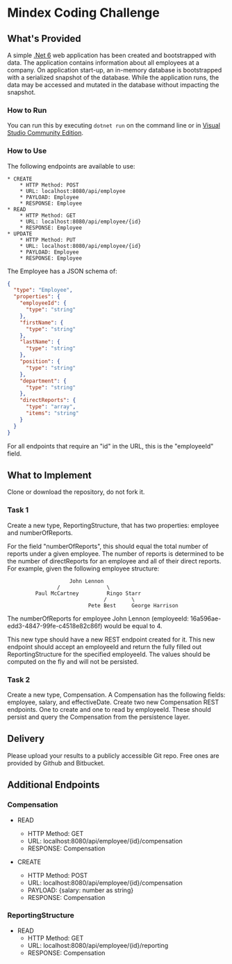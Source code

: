 # Mindex Coding Challenge

## What's Provided

A simple [.Net 6](https://dotnet.microsoft.com/en-us/download/dotnet/6.0) web application has been created and bootstrapped
with data. The application contains information about all employees at a company. On application start-up, an in-memory
database is bootstrapped with a serialized snapshot of the database. While the application runs, the data may be
accessed and mutated in the database without impacting the snapshot.

### How to Run

You can run this by executing `dotnet run` on the command line or in [Visual Studio Community Edition](https://www.visualstudio.com/downloads/).

### How to Use

The following endpoints are available to use:

```
* CREATE
    * HTTP Method: POST
    * URL: localhost:8080/api/employee
    * PAYLOAD: Employee
    * RESPONSE: Employee
* READ
    * HTTP Method: GET
    * URL: localhost:8080/api/employee/{id}
    * RESPONSE: Employee
* UPDATE
    * HTTP Method: PUT
    * URL: localhost:8080/api/employee/{id}
    * PAYLOAD: Employee
    * RESPONSE: Employee
```

The Employee has a JSON schema of:

```json
{
  "type": "Employee",
  "properties": {
    "employeeId": {
      "type": "string"
    },
    "firstName": {
      "type": "string"
    },
    "lastName": {
      "type": "string"
    },
    "position": {
      "type": "string"
    },
    "department": {
      "type": "string"
    },
    "directReports": {
      "type": "array",
      "items": "string"
    }
  }
}
```

For all endpoints that require an "id" in the URL, this is the "employeeId" field.

## What to Implement

Clone or download the repository, do not fork it.

### Task 1

Create a new type, ReportingStructure, that has two properties: employee and numberOfReports.

For the field "numberOfReports", this should equal the total number of reports under a given employee. The number of
reports is determined to be the number of directReports for an employee and all of their direct reports. For example,
given the following employee structure:

```
                    John Lennon
                /               \
         Paul McCartney         Ringo Starr
                               /        \
                          Pete Best     George Harrison
```

The numberOfReports for employee John Lennon (employeeId: 16a596ae-edd3-4847-99fe-c4518e82c86f) would be equal to 4.

This new type should have a new REST endpoint created for it. This new endpoint should accept an employeeId and return
the fully filled out ReportingStructure for the specified employeeId. The values should be computed on the fly and will
not be persisted.

### Task 2

Create a new type, Compensation. A Compensation has the following fields: employee, salary, and effectiveDate. Create
two new Compensation REST endpoints. One to create and one to read by employeeId. These should persist and query the
Compensation from the persistence layer.

## Delivery

Please upload your results to a publicly accessible Git repo. Free ones are provided by Github and Bitbucket.

## Additional Endpoints

### Compensation

- READ

  - HTTP Method: GET
  - URL: localhost:8080/api/employee/{id}/compensation
  - RESPONSE: Compensation

- CREATE
  - HTTP Method: POST
  - URL: localhost:8080/api/employee/{id}/compensation
  - PAYLOAD: {salary: number as string}
  - RESPONSE: Compensation

### ReportingStructure

- READ
  - HTTP Method: GET
  - URL: localhost:8080/api/employee/{id}/reporting
  - RESPONSE: Compensation

